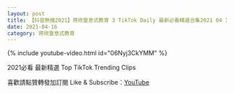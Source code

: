 ```yaml
---
layout: post
title: 【抖音熱搜2021】蒋欣窒息式教育 3 TikTok Daily 最新必看精選合集2021 04 16
date: 2021-04-16
category: 蒋欣窒息式教育
---
```


{% include youtube-video.html id="06Nyj3CkYMM" %}

2021必看 最新精選 Top TikTok Trending Clips

喜歡請點贊轉發加訂閱 Like & Subscribe：[YouTube](https://www.youtube.com/channel/UCAoR7VcanIPd04uEq_GIylA/videos)

